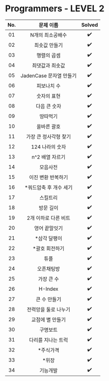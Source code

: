 # Programmers - LEVEL 2


|          No.          |        문제 이름         |        Solved         |
| :-----: | :-----: | :-----: |
| 01 | N개의 최소공배수 | ✔️ |
| 02 | 최솟값 만들기 | ✔️ |
| 03 | 행렬의 곱셈 | ✔️ |
| 04 | 최댓값과 최솟값 | ✔️ |
| 05 | JadenCase 문자열 만들기 | ✔️ |
| 06 | 피보나치 수 | ✔️ |
| 07 | 숫자의 표현 | ✔️ |
| 08 | 다음 큰 숫자 | ✔️ |
| 09 | 땅따먹기 | ✔️ |
| 10 | 올바른 괄호 | ✔️ |
| 11 | 가장 큰 정사각형 찾기 | ✔️ |
| 12 | 124 나라의 숫자 | ✔️ |
| 13 | n^2 배열 자르기 | ✔️ |
| 14 | 모음사전 | ✔️ |
| 15 | 이진 변환 반복하기 | ✔️ |
| 16 | *쿼드압축 후 개수 세기 | ✔️ |
| 17 | 스킬트리 | ✔️ |
| 18 | 방문 길이 | ✔️ |
| 19 | 2개 이하로 다른 비트 | ✔️ |
| 20 | 영어 끝말잇기 | ✔️ |
| 21 | *삼각 달팽이 | ✔️ |
| 22 | *괄호 회전하기 | ✔️ |
| 23 | 튜플 | ✔️ |
| 24 | 오픈채팅방 | ✔️ |
| 25 | 가장 큰 수 | ✔️ |
| 26 | H-Index | ✔️ |
| 27 | 큰 수 만들기 | ✔️ |
| 28 | 전력망을 둘로 나누기 | ✔️ |
| 29 | 교점에 별 만들기 | ✔️ |
| 30 | 구명보트 | ✔️ |
| 31 | 다리를 지나는 트럭 | ✔️ |
| 32 | *주식가격 | ✔️ |
| 33 | *위장 | ✔️ |
| 34 | 기능개발 | ✔️ |